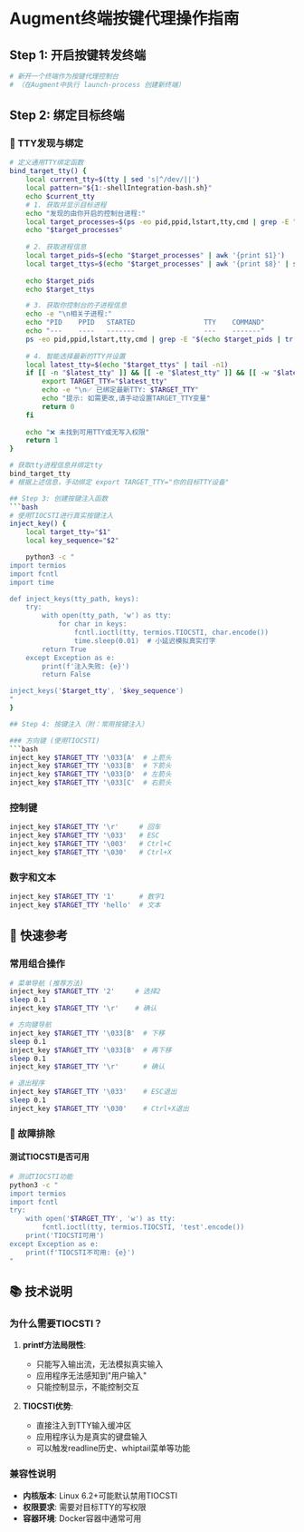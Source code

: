 # Augment终端按键代理操作指南


## Step 1: 开启按键转发终端
```bash
# 新开一个终端作为按键代理控制台
# （在Augment中执行 launch-process 创建新终端）
```

## Step 2: 绑定目标终端

### 🎯 TTY发现与绑定

```bash
# 定义通用TTY绑定函数
bind_target_tty() {
    local current_tty=$(tty | sed 's|^/dev/||') 
    local pattern="${1:-shellIntegration-bash.sh}"
    echo $current_tty
    # 1. 获取并显示目标进程
    echo "发现的由你开启的控制台进程:"
    local target_processes=$(ps -eo pid,ppid,lstart,tty,cmd | grep -E "$pattern" | grep -Ev "$current_tty" | grep -v grep)
    echo "$target_processes"
    
    # 2. 获取进程信息
    local target_pids=$(echo "$target_processes" | awk '{print $1}')
    local target_ttys=$(echo "$target_processes" | awk '{print $8}' | sed 's/pts/\/dev\/pts/')
    
    echo $target_pids
    echo $target_ttys

    # 3. 获取你控制台的子进程信息
    echo -e "\n相关子进程:"
    echo "PID    PPID   STARTED                 TTY    COMMAND"
    echo "---    ----   -------                 ---    -------"
    ps -eo pid,ppid,lstart,tty,cmd | grep -E "$(echo $target_pids | tr ' ' '|')" | grep -Ev "$pattern"| grep -Ev "$current_tty"
    
    # 4. 智能选择最新的TTY并设置
    local latest_tty=$(echo "$target_ttys" | tail -n1)
    if [[ -n "$latest_tty" ]] && [[ -e "$latest_tty" ]] && [[ -w "$latest_tty" ]]; then
        export TARGET_TTY="$latest_tty"
        echo -e "\n✅ 已绑定最新TTY: $TARGET_TTY"
        echo "提示: 如需更改,请手动设置TARGET_TTY变量"
        return 0
    fi
    
    echo "❌ 未找到可用TTY或无写入权限"
    return 1
}

# 获取tty进程信息并绑定tty
bind_target_tty
# 根据上述信息，手动绑定 export TARGET_TTY="你的目标TTY设备"

## Step 3: 创建按键注入函数
```bash
# 使用TIOCSTI进行真实按键注入
inject_key() {
    local target_tty="$1"
    local key_sequence="$2"

    python3 -c "
import termios
import fcntl
import time

def inject_keys(tty_path, keys):
    try:
        with open(tty_path, 'w') as tty:
            for char in keys:
                fcntl.ioctl(tty, termios.TIOCSTI, char.encode())
                time.sleep(0.01)  # 小延迟模拟真实打字
        return True
    except Exception as e:
        print(f'注入失败: {e}')
        return False

inject_keys('$target_tty', '$key_sequence')
"
}

## Step 4: 按键注入（附：常用按键注入）

### 方向键 (使用TIOCSTI)
```bash
inject_key $TARGET_TTY '\033[A'  # 上箭头
inject_key $TARGET_TTY '\033[B'  # 下箭头
inject_key $TARGET_TTY '\033[D'  # 左箭头
inject_key $TARGET_TTY '\033[C'  # 右箭头
```

### 控制键
```bash
inject_key $TARGET_TTY '\r'     # 回车
inject_key $TARGET_TTY '\033'   # ESC
inject_key $TARGET_TTY '\003'   # Ctrl+C
inject_key $TARGET_TTY '\030'   # Ctrl+X
```

### 数字和文本
```bash
inject_key $TARGET_TTY '1'      # 数字1
inject_key $TARGET_TTY 'hello'  # 文本
```

## 🚀 快速参考

### 常用组合操作
```bash
# 菜单导航 (推荐方法)
inject_key $TARGET_TTY '2'     # 选择2
sleep 0.1
inject_key $TARGET_TTY '\r'    # 确认

# 方向键导航
inject_key $TARGET_TTY '\033[B'  # 下移
sleep 0.1
inject_key $TARGET_TTY '\033[B'  # 再下移
sleep 0.1
inject_key $TARGET_TTY '\r'      # 确认

# 退出程序
inject_key $TARGET_TTY '\033'    # ESC退出
sleep 0.1
inject_key $TARGET_TTY '\030'    # Ctrl+X退出
```

### 🔧 故障排除

#### 测试TIOCSTI是否可用
```bash
# 测试TIOCSTI功能
python3 -c "
import termios
import fcntl
try:
    with open('$TARGET_TTY', 'w') as tty:
        fcntl.ioctl(tty, termios.TIOCSTI, 'test'.encode())
    print('TIOCSTI可用')
except Exception as e:
    print(f'TIOCSTI不可用: {e}')
"
```

## 📚 技术说明

### 为什么需要TIOCSTI？
1. **printf方法局限性**:
   - 只能写入输出流，无法模拟真实输入
   - 应用程序无法感知到"用户输入"
   - 只能控制显示，不能控制交互

2. **TIOCSTI优势**:
   - 直接注入到TTY输入缓冲区
   - 应用程序认为是真实的键盘输入
   - 可以触发readline历史、whiptail菜单等功能

### 兼容性说明
- **内核版本**: Linux 6.2+可能默认禁用TIOCSTI
- **权限要求**: 需要对目标TTY的写权限
- **容器环境**: Docker容器中通常可用
